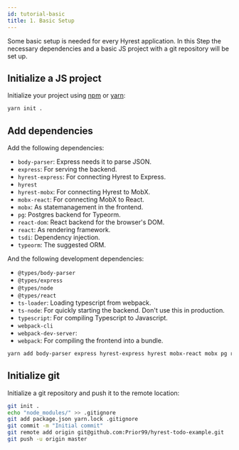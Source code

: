 ```yaml
---
id: tutorial-basic
title: 1. Basic Setup
---
```


Some basic setup is needed for every Hyrest application. In this Step the necessary dependencies and a basic JS project with a git repository will be set up.

## Initialize a JS project

Initialize your project using [npm](https://docs.npmjs.com/cli/init) or [yarn](https://yarnpkg.com/en/docs/cli/init):

```sh
yarn init .
```

## Add dependencies

Add the following dependencies:

- `body-parser`: Express needs it to parse JSON.
- `express`: For serving the backend.
- `hyrest-express`: For connecting Hyrest to Express.
- `hyrest`
- `hyrest-mobx`: For connecting Hyrest to MobX.
- `mobx-react`: For connecting MobX to React.
- `mobx`: As statemanagement in the frontend.
- `pg`: Postgres backend for Typeorm.
- `react-dom`: React backend for the browser's DOM.
- `react`: As rendering framework.
- `tsdi`: Dependency injection.
- `typeorm`: The suggested ORM.

And the following development dependencies:

 - `@types/body-parser`
 - `@types/express`
 - `@types/node`
 - `@types/react`
 - `ts-loader`: Loading typescript from webpack.
 - `ts-node`: For quickly starting the backend. Don't use this in production.
 - `typescript`: For compiling Typescript to Javascript.
 - `webpack-cli`
 - `webpack-dev-server`:
 - `webpack`: For compiling the frontend into a bundle.

```sh
yarn add body-parser express hyrest-express hyrest mobx-react mobx pg react-dom react tsdi typeorm && yarn add @types/body-parser @types/express @types/node @types/react ts-loader ts-node typescript webpack-cli webpack-dev-server webpack 
```

## Initialize git

Initialize a git repository and push it to the remote location:

```sh
git init .
echo "node_modules/" >> .gitignore
git add package.json yarn.lock .gitignore
git commit -m "Initial commit"
git remote add origin git@github.com:Prior99/hyrest-todo-example.git
git push -u origin master
```

